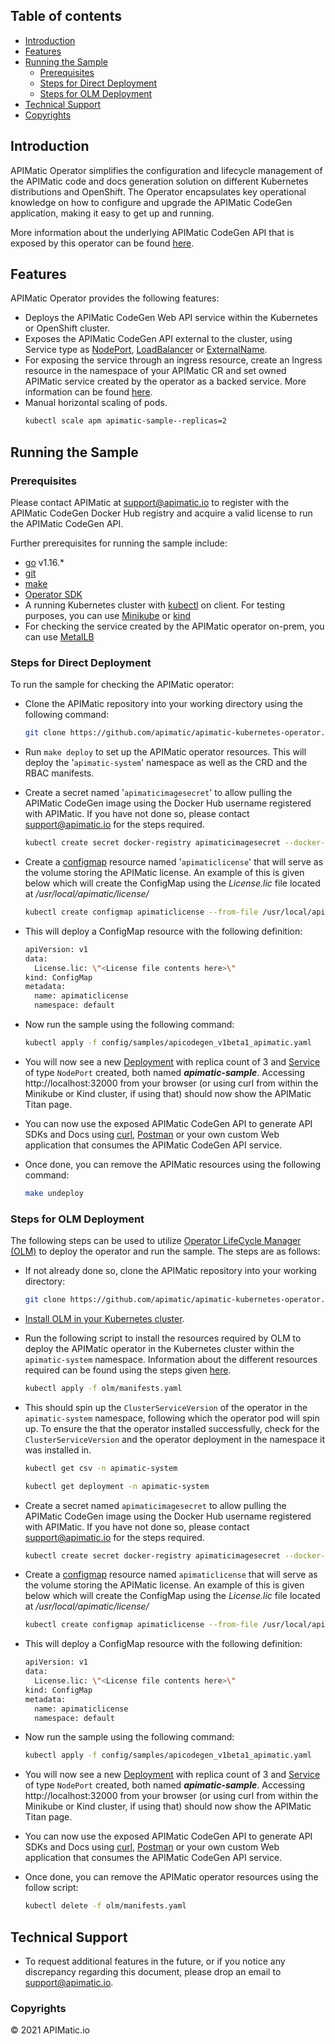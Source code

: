 ## Table of contents

* [Introduction](#introduction)
* [Features](#features)
* [Running the Sample](#running-the-sample)
  * [Prerequisites](#prerequisites)
  * [Steps for Direct Deployment](#steps-for-direct-deployment)
  * [Steps for OLM Deployment](#steps-for-olm-deployment)
* [Technical Support](#technical-support)
* [Copyrights](#copyrights)

## Introduction

APIMatic Operator simplifies the configuration and lifecycle management of the APIMatic code and docs generation solution on different Kubernetes distributions and OpenShift. The Operator encapsulates key operational knowledge on how to configure and upgrade the APIMatic CodeGen application, making it easy to get up and running.


More information about the underlying APIMatic CodeGen API that is exposed
by this operator can be found [here](https://apimatic-core-v3-docs.netlify.app/#/http/getting-started/overview-apimatic-core).

## Features

APIMatic Operator provides the following features:
- Deploys the APIMatic CodeGen Web API service within the Kubernetes or OpenShift cluster.
- Exposes the APIMatic CodeGen API external to the cluster, using Service type as [NodePort](https://kubernetes.io/docs/concepts/services-networking/service/#nodeport), [LoadBalancer](https://kubernetes.io/docs/concepts/services-networking/service/#loadbalancer) or [ExternalName](https://kubernetes.io/docs/concepts/services-networking/service/#externalname).
- For exposing the service through an ingress resource, create an Ingress resource in the namespace of your APIMatic CR and set owned APIMatic service created by the operator as a backed service. More information can be found [here](https://kubernetes.io/docs/concepts/services-networking/ingress/).
- Manual horizontal scaling of pods.
  ```sh
  kubectl scale apm apimatic-sample--replicas=2
  ```

## Running the Sample 

### Prerequisites

Please contact APIMatic at [support@apimatic.io](mailto:support@apimatic.io) to register with the APIMatic CodeGen Docker Hub registry and acquire a valid license to run the APIMatic CodeGen API.

Further prerequisites for running the sample include:

- [go](https://golang.org/) v1.16.*
- [git](https://git-scm.com/)
- [make](https://www.gnu.org/software/make/)
- [Operator SDK](https://sdk.operatorframework.io/docs/overview/)
- A running Kubernetes cluster with [kubectl](https://kubernetes.io/docs/reference/kubectl/overview/) on client. For testing purposes, you can use [Minikube](https://minikube.sigs.k8s.io/docs/) or [kind](https://kind.sigs.k8s.io/)
- For checking the service created by the APIMatic operator on-prem, you can use [MetalLB](https://metallb.org/)

### Steps for Direct Deployment

To run the sample for checking the APIMatic operator:

- Clone the APIMatic repository into your working directory using the following command:
  ```sh  
  git clone https://github.com/apimatic/apimatic-kubernetes-operator.git  
  ```
- Run `make deploy` to set up the APIMatic operator resources. This will deploy the '`apimatic-system`' namespace as well as the CRD and the RBAC manifests.

- Create a secret named '`apimaticimagesecret`' to allow pulling the APIMatic CodeGen image using the Docker Hub username registered with APIMatic. If you have not done so, please contact support@apimatic.io for the steps required.
  ```sh
  kubectl create secret docker-registry apimaticimagesecret --docker-server=https://index.docker.io/v1/ --docker-username=<your-name> --docker-password=<your-pword> --docker-email=<your-email>
  ```
- Create a [configmap](https://kubernetes.io/docs/concepts/configuration/configmap/) resource named '`apimaticlicense`' that will serve as the volume storing the APIMatic license. An example of this is given below which will create the ConfigMap using the *License.lic* file located at */usr/local/apimatic/license/*  
  ```sh  
  kubectl create configmap apimaticlicense --from-file /usr/local/apimatic/license/License.lic
  ```
- This will deploy a ConfigMap resource with the following definition:
  ```sh
  apiVersion: v1  
  data:
    License.lic: \"<License file contents here>\"  
  kind: ConfigMap
  metadata:    
    name: apimaticlicense    
    namespace: default  
  ```
- Now run the sample using the following command:
  ```sh  
  kubectl apply -f config/samples/apicodegen_v1beta1_apimatic.yaml
  ```
- You will now see a new [Deployment](https://kubernetes.io/docs/concepts/workloads/controllers/deployment/) with replica count of 3 and [Service](https://kubernetes.io/docs/concepts/services-networking/service/) of type `NodePort` created, both named ***apimatic-sample***. Accessing http://localhost:32000 from your browser (or using curl from within the Minikube or Kind cluster, if using that) should now show the APIMatic Titan page.
- You can now use the exposed APIMatic CodeGen API to generate API SDKs and Docs using [curl](https://curl.se/), [Postman](https://www.postman.com/) or your own custom Web application that consumes the APIMatic CodeGen API service.

- Once done, you can remove the APIMatic resources using the following command:
  ```sh
  make undeploy
  ```

### Steps for OLM Deployment

The following steps can be used to utilize [Operator LifeCycle Manager (OLM)](https://olm.operatorframework.io/docs/) to deploy the operator and run the sample. The steps are as follows:

- If not already done so, clone the APIMatic repository into your working directory:
  ```sh  
  git clone https://github.com/apimatic/apimatic-kubernetes-operator.git  
  ``` 
- [Install OLM in your Kubernetes cluster](https://olm.operatorframework.io/docs/getting-started/#installing-olm-in-your-cluster).

- Run the following script to install the resources required by OLM to deploy the APIMatic operator in the Kubernetes cluster within the `apimatic-system` namespace. Information about the different resources required can be found using the steps given [here](https://olm.operatorframework.io/docs/tasks/).
  ```sh
  kubectl apply -f olm/manifests.yaml
  ```

- This should spin up the `ClusterServiceVersion` of the operator in the `apimatic-system` namespace, following which the operator pod will spin up. To ensure the that the operator installed successfully, check for the `ClusterServiceVersion` and the operator deployment in the namespace it was installed in.
  ```sh
  kubectl get csv -n apimatic-system

  kubectl get deployment -n apimatic-system
  ```

- Create a secret named `apimaticimagesecret` to allow pulling the APIMatic CodeGen image using the Docker Hub username registered with APIMatic. If you have not done so, please contact support@apimatic.io for the steps required.
  ```sh
  kubectl create secret docker-registry apimaticimagesecret --docker-server=https://index.docker.io/v1/ --docker-username=<your-name> --docker-password=<your-pword> --docker-email=<your-email>
  ```
- Create a [configmap](https://kubernetes.io/docs/concepts/configuration/configmap/) resource named `apimaticlicense` that will serve as the volume storing the APIMatic license. An example of this is given below which will create the ConfigMap using the *License.lic* file located at */usr/local/apimatic/license/*  
  ```sh  
  kubectl create configmap apimaticlicense --from-file /usr/local/apimatic/license/License.lic
  ```
- This will deploy a ConfigMap resource with the following definition:
  ```sh
  apiVersion: v1  
  data:
    License.lic: \"<License file contents here>\"  
  kind: ConfigMap
  metadata:    
    name: apimaticlicense    
    namespace: default  
  ```
- Now run the sample using the following command:
  ```sh  
  kubectl apply -f config/samples/apicodegen_v1beta1_apimatic.yaml
  ```
- You will now see a new [Deployment](https://kubernetes.io/docs/concepts/workloads/controllers/deployment/) with replica count of 3 and [Service](https://kubernetes.io/docs/concepts/services-networking/service/) of type `NodePort` created, both named ***apimatic-sample***. Accessing http://localhost:32000 from your browser (or using curl from within the Minikube or Kind cluster, if using that) should now show the APIMatic Titan page.
- You can now use the exposed APIMatic CodeGen API to generate API SDKs and Docs using [curl](https://curl.se/), [Postman](https://www.postman.com/) or your own custom Web application that consumes the APIMatic CodeGen API service.
- Once done, you can remove the APIMatic operator resources using the follow script:
  ```sh
  kubectl delete -f olm/manifests.yaml
  ```

## Technical Support

- To request additional features in the future, or if you notice any discrepancy regarding this document, please drop an email to [support@apimatic.io](mailto:support@apimatic.io).

### Copyrights

&copy; 2021 APIMatic.io
